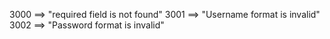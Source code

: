 3000 ==> "required field is not found"
3001 ==> "Username format is invalid"
3002 ==> "Password format is invalid"